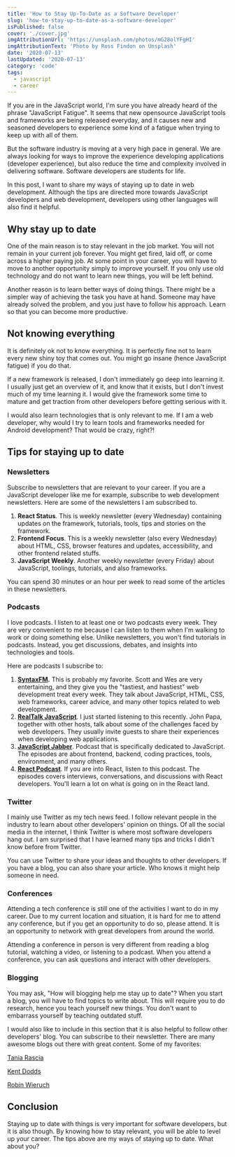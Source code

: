 ```yaml
---
title: 'How to Stay Up-To-Date as a Software Developer'
slug: 'how-to-stay-up-to-date-as-a-software-developer'
isPublished: false
cover: './cover.jpg'
imgAttributionUrl: 'https://unsplash.com/photos/mG28olYFgHI'
imgAttributionText: 'Photo by Ross Findon on Unsplash'
date: '2020-07-13'
lastUpdated: '2020-07-13'
category: 'code'
tags:
  - javascript
  - career
---
```


If you are in the JavaScript world, I'm sure you have already heard of the phrase "JavaScript Fatigue". It seems that new opensource JavaScript tools and frameworks are being released everyday, and it causes new and seasoned developers to experience some kind of a fatigue when trying to keep up with all of them.

But the software industry is moving at a very high pace in general. We are always looking for ways to improve the experience developing applications (developer experience), but also reduce the time and complexity involved in delivering software. Software developers are students for life.

In this post, I want to share my ways of staying up to date in web development. Although the tips are directed more towards JavaScript developers and web development, developers using other languages will also find it helpful.

## Why stay up to date

One of the main reason is to stay relevant in the job market. You will not remain in your current job forever. You might get fired, laid off, or come across a higher paying job. At some point in your career, you will have to move to another opportunity simply to improve yourself. If you only use old technology and do not want to learn new things, you will be left behind.

Another reason is to learn better ways of doing things. There might be a simpler way of achieving the task you have at hand. Someone may have already solved the problem, and you just have to follow his approach. Learn so that you can become more productive.

## Not knowing everything

It is definitely ok not to know everything. It is perfectly fine not to learn every new shiny toy that comes out. You might go insane (hence JavaScript fatigue) if you do that.

If a new framework is released, I don't immediately go deep into learning it. I usually just get an overview of it, and know that it exists, but I don't invest much of my time learning it. I would give the framework some time to mature and get traction from other developers before getting serious with it.

I would also learn technologies that is only relevant to me. If I am a web developer, why would I try to learn tools and frameworks needed for Android development? That would be crazy, right?!

## Tips for staying up to date

### Newsletters

Subscribe to newsletters that are relevant to your career. If you are a JavaScript developer like me for example, subscribe to web development newsletters. Here are some of the newsletters I am subscribed to.

1. **React Status**. This is weekly newsletter (every Wednesday) containing updates on the framework, tutorials, tools, tips and stories on the framework.
2. **Frontend Focus**. This is a weekly newsletter (also every Wednesday) about HTML, CSS, browser features and updates, accessibility, and other frontend related stuffs.
3. **JavaScript Weekly**. Another weekly newsletter (every Friday) about JavaScript, toolings, tutorials, and also frameworks.

You can spend 30 minutes or an hour per week to read some of the articles in these newsletters.

### Podcasts

I love podcasts. I listen to at least one or two podcasts every week. They are very convenient to me because I can listen to them when I'm walking to work or doing something else. Unlike newsletters, you won't find tutorials in podcasts. Instead, you get discussions, debates, and insights into technologies and tools.

Here are podcasts I subscribe to:

1. **[SyntaxFM](https://syntax.fm/).** This is probably my favorite. Scott and Wes are very entertaining, and they give you the "tastiest, and hastiest" web development treat every week. They talk about JavaScript, HTML, CSS, web frameworks, career advice, and many other topics related to web development.
2. [**RealTalk JavaScript**](https://realtalkjavascript.simplecast.com/). I just started listening to this recently. John Papa, together with other hosts, talk about some of the challenges faced by web developers. They usually invite guests to share their experiences when developing web applications.
3. **[JavaScript Jabber](https://devchat.tv/podcasts/js-jabber/)**. Podcast that is specifically dedicated to JavaScript. The episodes are about frontend, backend, coding practices, tools, environment, and many others.
4. **[React Podcast](https://reactpodcast.simplecast.com/)**. If you are into React, listen to this podcast. The episodes covers interviews, conversations, and discussions with React developers. You'll learn a lot on what is going on in the React land.

### Twitter

I mainly use Twitter as my tech news feed. I follow relevant people in the industry to learn about other developers' opinion on things. Of all the social media in the internet, I think Twitter is where most software developers hang out. I am surprised that I have learned many tips and tricks I didn't know before from Twitter.

You can use Twitter to share your ideas and thoughts to other developers. If you have a blog, you can also share your article. Who knows it might help someone in need.

### Conferences

Attending a tech conference is still one of the activities I want to do in my career. Due to my current location and situation, it is hard for me to attend any conference, but if you get an opportunity to do so, please attend. It is an opportunity to network with great developers from around the world.

Attending a conference in person is very different from reading a blog tutorial, watching a video, or listening to a podcast. When you attend a conference, you can ask questions and interact with other developers.

### Blogging

You may ask, "How will blogging help me stay up to date"? When you start a blog, you will have to find topics to write about. This will require you to do research, hence you teach yourself new things. You don't want to embarrass yourself by teaching outdated stuff.

I would also like to include in this section that it is also helpful to follow other developers' blog. You can subscribe to their newsletter. There are many awesome blogs out there with great content. Some of my favorites:

[Tania Rascia](http://taniarascia.com/)

[Kent Dodds](https://kentcdodds.com/)

[Robin Wieruch](https://www.robinwieruch.de/blog)

## Conclusion

Staying up to date with things is very important for software developers, but it is also though. By knowing how to stay relevant, you will be able to level up your career. The tips above are my ways of staying up to date. What about you?
